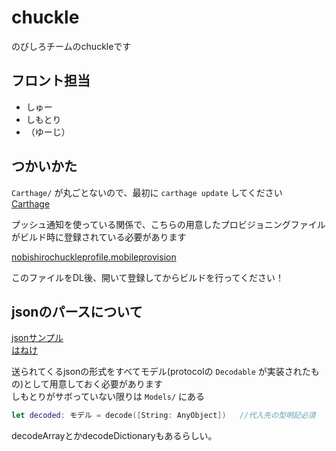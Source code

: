 # chuckle

のびしろチームのchuckleです

## フロント担当

* しゅー
* しもとり
* （ゆーじ）

## つかいかた

```Carthage/``` が丸ごとないので、最初に ```carthage update``` してください  
[Carthage](https://github.com/Carthage/Carthage)

プッシュ通知を使っている関係で、こちらの用意したプロビジョニングファイルがビルド時に登録されている必要があります

[nobishirochuckleprofile.mobileprovision](https://www.dropbox.com/s/mv0uzzjogiuxm4a/nobishirochuckleprofile.mobileprovision?dl=0)

このファイルをDL後、開いて登録してからビルドを行ってください！	


## jsonのパースについて

[jsonサンプル](https://github.com/pixiv/summer-intern-2015-c-server)  
[はねけ](https://github.com/Haneke/HanekeSwift)

送られてくるjsonの形式をすべてモデル(protocolの ```Decodable``` が実装されたもの)として用意しておく必要があります  
しもとりがサボっていない限りは ```Models/``` にある

```swift
let decoded: モデル = decode([String: AnyObject])   //代入先の型明記必須
```

decodeArrayとかdecodeDictionaryもあるらしい。
